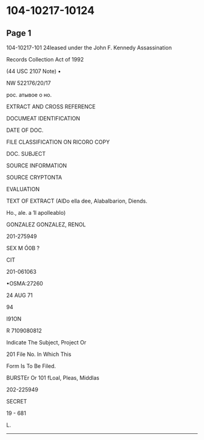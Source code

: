 # 104-10217-10124

## Page 1

104-10217-101 24leased under the John F. Kennedy Assassination

Records Collection Act of 1992

(44 USC 2107 Note) •

NW 522176/20/17

рос. атывое о но.

EXTRACT AND CROSS REFERENCE

DOCUMEAT IDENTIFICATION

DATE OF DOC.

FILE CLASSIFICATION ON RICORO COPY

DOC. SUBJECT

SOURCE INFORMATION

SOURCE CRYPTONTA

EVALUATION

TEXT OF EXTRACT (AlDo ella dee, Alabalbarion, Diends.

Ho., ale. a 1l apolleablo)

GONZALEZ GONZALEZ, RENOL

201-275949

SEX M Ó0B ?

CIT

201-061063

•ОSMA:27260

24 AUG 71

94

I91ON

R 7109080812

Indicate The Subject, Project Or

201 File No. In Which This

Form Is To Be Filed.

BURSTEr Or 101 fLoal, Pleas, Middlas

202-225949

SECRET

19 - 681

L.

---

